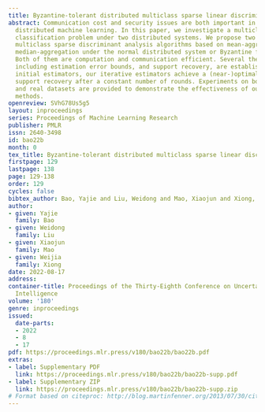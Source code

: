 ```yaml
---
title: Byzantine-tolerant distributed multiclass sparse linear discriminant analysis
abstract: Communication cost and security issues are both important in large-scale
  distributed machine learning. In this paper, we investigate a multiclass sparse
  classification problem under two distributed systems. We propose two distributed
  multiclass sparse discriminant analysis algorithms based on mean-aggregation and
  median-aggregation under the normal distributed system or Byzantine failure system.
  Both of them are computation and communication efficient. Several theoretical results,
  including estimation error bounds, and support recovery, are established. With moderate
  initial estimators, our iterative estimators achieve a (near-)optimal rate and exact
  support recovery after a constant number of rounds. Experiments on both synthetic
  and real datasets are provided to demonstrate the effectiveness of our proposed
  methods.
openreview: SVhG78Us5g5
layout: inproceedings
series: Proceedings of Machine Learning Research
publisher: PMLR
issn: 2640-3498
id: bao22b
month: 0
tex_title: Byzantine-tolerant distributed multiclass sparse linear discriminant analysis
firstpage: 129
lastpage: 138
page: 129-138
order: 129
cycles: false
bibtex_author: Bao, Yajie and Liu, Weidong and Mao, Xiaojun and Xiong, Weijia
author:
- given: Yajie
  family: Bao
- given: Weidong
  family: Liu
- given: Xiaojun
  family: Mao
- given: Weijia
  family: Xiong
date: 2022-08-17
address:
container-title: Proceedings of the Thirty-Eighth Conference on Uncertainty in Artificial
  Intelligence
volume: '180'
genre: inproceedings
issued:
  date-parts:
  - 2022
  - 8
  - 17
pdf: https://proceedings.mlr.press/v180/bao22b/bao22b.pdf
extras:
- label: Supplementary PDF
  link: https://proceedings.mlr.press/v180/bao22b/bao22b-supp.pdf
- label: Supplementary ZIP
  link: https://proceedings.mlr.press/v180/bao22b/bao22b-supp.zip
# Format based on citeproc: http://blog.martinfenner.org/2013/07/30/citeproc-yaml-for-bibliographies/
---
```

